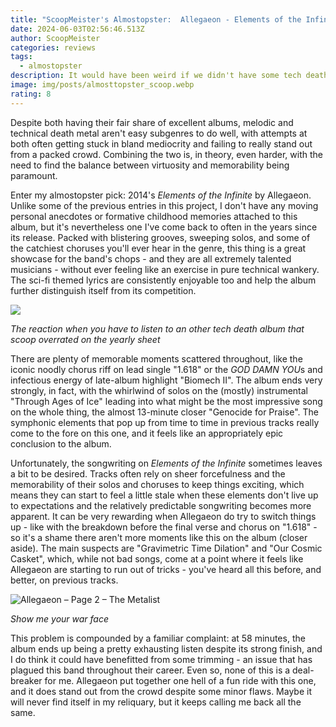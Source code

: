 ```yaml
---
title: "ScoopMeister's Almostopster:  Allegaeon - Elements of the Infinite "
date: 2024-06-03T02:56:46.513Z
author: ScoopMeister
categories: reviews
tags:
  - almostopster
description: It would have been weird if we didn't have some tech death
image: img/posts/almosttopster_scoop.webp
rating: 8
---
```

<!--StartFragment-->

Despite both having their fair share of excellent albums, melodic and technical death metal aren't easy subgenres to do well, with attempts at both often getting stuck in bland mediocrity and failing to really stand out from a packed crowd. Combining the two is, in theory, even harder, with the need to find the balance between virtuosity and memorability being paramount. 

Enter my almostopster pick: 2014's *Elements of the Infinite* by Allegaeon. Unlike some of the previous entries in this project, I don't have any moving personal anecdotes or formative childhood memories attached to this album, but it's nevertheless one I've come back to often in the years since its release. Packed with blistering grooves, sweeping solos, and some of the catchiest choruses you'll ever hear in the genre, this thing is a great showcase for the band's chops - and they are all extremely talented musicians - without ever feeling like an exercise in pure technical wankery. The sci-fi themed lyrics are consistently enjoyable too and help the album further distinguish itself from its competition. 

<!--StartFragment-->

![](https://m.media-amazon.com/images/I/81VdExW+PIL._UF1000,1000_QL80_DpWeblab_.jpg)

*The reaction when you have to listen to an other tech death album that scoop overrated on the yearly sheet*

There are plenty of memorable moments scattered throughout, like the iconic noodly chorus riff on lead single "1.618" or the *GOD DAMN YOU*s and infectious energy of late-album highlight "Biomech II". The album ends very strongly, in fact, with the whirlwind of solos on the (mostly) instrumental "Through Ages of Ice" leading into what might be the most impressive song on the whole thing, the almost 13-minute closer "Genocide for Praise". The symphonic elements that pop up from time to time in previous tracks really come to the fore on this one, and it feels like an appropriately epic conclusion to the album.

Unfortunately, the songwriting on *Elements of the Infinite* sometimes leaves a bit to be desired. Tracks often rely on sheer forcefulness and the memorability of their solos and choruses to keep things exciting, which means they can start to feel a little stale when these elements don't live up to expectations and the relatively predictable songwriting becomes more apparent. It can be very rewarding when Allegaeon do try to switch things up - like with the breakdown before the final verse and chorus on "1.618" - so it's a shame there aren't more moments like this on the album (closer aside). The main suspects are "Gravimetric Time Dilation" and "Our Cosmic Casket", which, while not bad songs, come at a point where it feels like Allegaeon are starting to run out of tricks - you've heard all this before, and better, on previous tracks. 

<!--StartFragment-->

![Allegaeon – Page 2 – The Metalist](https://lh3.googleusercontent.com/proxy/r9HwRYlCKz8R0Y-myCuRNewTBwdzLMYIvq1-a8CJo1-xgzUlZOj9GEIAQnn3w-H4aFkcJXJ3mHL7dldELeyz-0S6wLpiZwIzmZHhsd1ZOw)

*S﻿how me your war face*

This problem is compounded by a familiar complaint: at 58 minutes, the album ends up being a pretty exhausting listen despite its strong finish, and I do think it could have benefitted from some trimming - an issue that has plagued this band throughout their career. Even so, none of this is a deal-breaker for me. Allegaeon put together one hell of a fun ride with this one, and it does stand out from the crowd despite some minor flaws. Maybe it will never find itself in my reliquary, but it keeps calling me back all the same.

<!--EndFragment-->